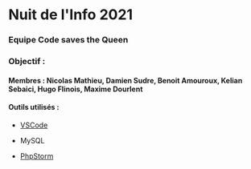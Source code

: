 # Nuit de l'Info 2021


### Equipe Code saves the Queen

### Objectif :


#### Membres : Nicolas Mathieu, Damien Sudre, Benoit Amouroux, Kelian Sebaici, Hugo Flinois, Maxime Dourlent

#### Outils utilisés :
- [VSCode](https://code.visualstudio.com/Download)

- MySQL

- [PhpStorm](https://www.jetbrains.com/fr-fr/phpstorm/download/#section=windows)
